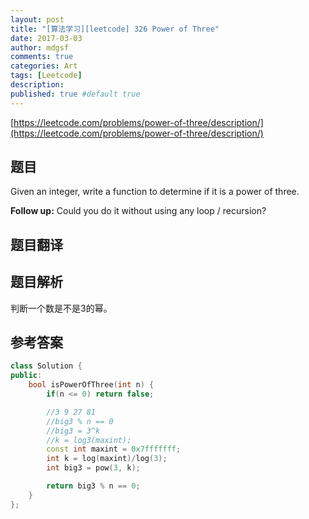 ```yaml
---
layout: post
title: "[算法学习][leetcode] 326 Power of Three"
date: 2017-03-03
author: mdgsf
comments: true
categories: Art
tags: [Leetcode]
description:
published: true #default true
---
```


[https://leetcode.com/problems/power-of-three/description/](https://leetcode.com/problems/power-of-three/description/)

## 题目

 Given an integer, write a function to determine if it is a power of three.

**Follow up:**
Could you do it without using any loop / recursion?

## 题目翻译

## 题目解析

判断一个数是不是3的幂。

## 参考答案

```cpp
class Solution {
public:
    bool isPowerOfThree(int n) {
        if(n <= 0) return false;

        //3 9 27 81
        //big3 % n == 0
        //big3 = 3^k
        //k = log3(maxint);
        const int maxint = 0x7fffffff;
        int k = log(maxint)/log(3);
        int big3 = pow(3, k);

        return big3 % n == 0;
    }
};
```
